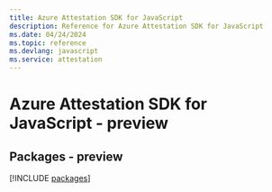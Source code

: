 ```yaml
---
title: Azure Attestation SDK for JavaScript
description: Reference for Azure Attestation SDK for JavaScript
ms.date: 04/24/2024
ms.topic: reference
ms.devlang: javascript
ms.service: attestation
---
```

# Azure Attestation SDK for JavaScript - preview
## Packages - preview
[!INCLUDE [packages](attestation-index.md)]